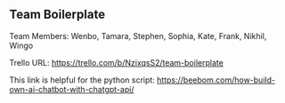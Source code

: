 
## Team Boilerplate

Team Members: Wenbo, Tamara, Stephen, Sophia, Kate, Frank, Nikhil, Wingo


Trello URL: https://trello.com/b/NzixqsS2/team-boilerplate

This link is helpful for the python script: https://beebom.com/how-build-own-ai-chatbot-with-chatgpt-api/
